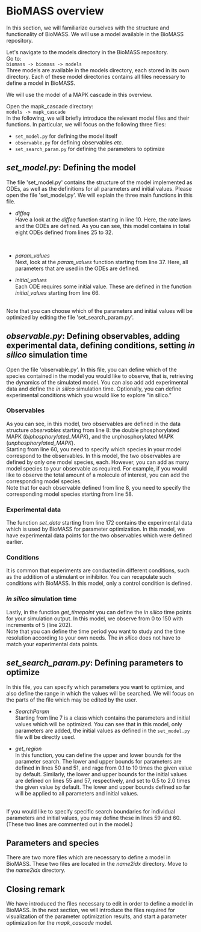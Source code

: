 # BioMASS overview
In this section, we will familiarize ourselves with the structure and functionality of BioMASS.
We will use a model available in the BioMASS repository.

Let's navigate to the models directory in the BioMASS repository. <br>
Go to: 
<br>
`
biomass -> biomass -> models 
`
<br>
Three models are available in the models directory, each stored in its own directory. 
Each of these model directories contains all files necessary to define a model in BioMASS. <br>

We will use the model of a MAPK cascade in this overview.

Open the mapk_cascade directory: <br>
`
models -> mapk_cascade
`
<br>
In the following, we will briefly introduce the relevant model files and their functions. In particular, we will focus on the following three files:
- `set_model.py` for defining the model itself
- `observable.py` for defining observables *etc*.
- `set_search_param.py` for defining the parameters to optimize


## *set_model.py*: Defining the model 

The file 'set_model.py' contains the structure of the model implemented as ODEs, as well as the definitions for all parameters and initial values. Please open the file 'set_model.py'. We will explain the three main functions in this file.

- *diffeq* <br>
Have a look at the *diffeq* function  starting in line 10. Here, the rate laws and the ODEs are defined. As you can see, this model contains in total eight ODEs defined from lines 25 to 32. 
<br>

- *param_values* <br>
Next, look at the *param_values* function starting from line 37. Here, all parameters that are used in the ODEs are defined.

- *initial_values* <br>
Each ODE requires some initial value. These are defined in the function *initial_values* starting from line 66.
<br>
Note that you can choose which of the parameters and initial values will be optimized by editing the file 'set_search_param.py'.

## *observable.py*: Defining observables, adding experimental data, defining conditions, setting *in silico* simulation time
Open the file 'observable.py'. In this file, you can define which of the species contained in the model you would like to observe, that is, retrieving the dynamics of the simulated model. You can also add add experimental data and define the *in silico* simulation time. Optionally, you can define experimental conditions which you would like to explore "in silico." 

### Observables
As you can see, in this model, two observables are defined in the data structure *observables* starting from line 8: the double phosphorylated MAPK (*biphosphorylated_MAPK*), and the unphosphorylated MAPK (*unphosphorylated_MAPK*). 
<br>
Starting from line 60, you need to specify which species in your model correspond to the observables. In this model, the two observables are defined by only one model species, each. However, you can add as many model species to your observable as required. For example, if you would like to observe the total amount of a molecule of interest, you can add the corresponding model species.
<br>
Note that for each observable defined from line 8, you need to specify the corresponding model species starting from line 58.

### Experimental data
The function *set_data* starting from line 172 contains the experimental data which is used by BioMASS for parameter optimization. In this model, we have experimental data points for the two observables which were defined earlier.

### Conditions
It is common that experiments are conducted in different conditions, such as the addition of a stimulant or inihibitor. You can recapulate such conditions with BioMASS. In this model, only a control condition is defined. 

### *in silico* simulation time
Lastly, in the function *get_timepoint* you can define the *in silico* time points for your simulation output. In this model, we observe from 0 to 150 with increments of 5 (line 202). 
<br> 
Note that you can define the time period you want to study and the time resolution according to your own needs. The *in silico* does not have to match your experimental data points.

## *set_search_param.py*: Defining parameters to optimize
In this file, you can specify which parameters you want to optimize, and also define the range in which the values will be searched. We will focus on the parts of the file which may be edited by the user.

- *SearchParam* <br>
Starting from line 7 is a class which contains the parameters and initial values which will be optimized. You can see that in this model, only parameters are added, the initial values as defined in the `set_model.py` file will be directly used.

- *get_region* <br>
In this function, you can define the upper and lower bounds for the parameter search. The lower and upper bounds for parameters are defined in lines 50 and 51, and rage from 0.1 to 10 times the given value by default. Similarly, the lower and upper bounds for the initial values are defined on lines 55 and 57, respectively, and set to 0.5 to 2.0 times the given value by default. The lower and upper bounds defined so far will be applied to all parameters and initial values.
<br>
If you would like to specify specific search boundaries for individual parameters and initial values, you may define these in lines 59 and 60. (These two lines are commented out in the model.)

## Parameters and species
There are two more files which are necessary to define a model in BioMASS. These two files are located in the *name2idx* directory. 
Move to the *name2idx* directory. 


## Closing remark
We have introduced the files necessary to edit in order to define a model in BioMASS. In the next section, we will introduce the files required for visualization of the parameter optimization results, and start a parameter optimization for the *mapk_cascade* model.

